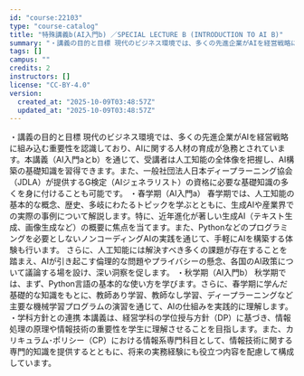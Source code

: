 ```yaml
---
id: "course:22103"
type: "course-catalog"
title: "特殊講義b(AI入門b) ／SPECIAL LECTURE B (INTRODUCTION TO AI B)"
summary: "・講義の目的と目標 現代のビジネス環境では、多くの先進企業がAIを経営戦略に組み込む重要性を認識しており、AIに関する人材の育成が急務とされています。本講義（AI入門aとb）を通じて、受講者は人工知能の全体像を把握し、AI構築の基礎知識を習…"
tags: []
campus: ""
credits: 2
instructors: []
license: "CC-BY-4.0"
version:
  created_at: "2025-10-09T03:48:57Z"
  updated_at: "2025-10-09T03:48:57Z"
---
```

・講義の目的と目標 現代のビジネス環境では、多くの先進企業がAIを経営戦略に組み込む重要性を認識しており、AIに関する人材の育成が急務とされています。本講義（AI入門aとb）を通じて、受講者は人工知能の全体像を把握し、AI構築の基礎知識を習得できます。また、一般社団法人日本ディープラーニング協会（JDLA）が提供するG検定（AIジェネラリスト）の資格に必要な基礎知識の多くを身に付けることも可能です。 ・春学期（AI入門a） 春学期では、人工知能の基本的な概念、歴史、多岐にわたるトピックを学ぶとともに、生成AIや産業界での実際の事例について解説します。特に、近年進化が著しい生成AI（テキスト生成、画像生成など）の概要に焦点を当てます。また、Pythonなどのプログラミングを必要としないノンコーディングAIの実践を通じて、手軽にAIを構築する体験も行います。 さらに、人工知能には解決すべき多くの課題が存在することを踏まえ、AIが引き起こす倫理的な問題やプライバシーの懸念、各国のAI政策について議論する場を設け、深い洞察を促します。 ・秋学期（AI入門b） 秋学期では、まず、Python言語の基本的な使い方を学びます。さらに、春学期に学んだ基礎的な知識をもとに、教師あり学習、教師なし学習、ディープラーニングなど主要な機械学習プログラムの演習を通じて、AIの仕組みを実践的に理解します。 ・学科方針との連携 本講義は、経営学科の学位授与方針（DP）に基づき、情報処理の原理や情報技術の重要性を学生に理解させることを目指します。また、カリキュラム･ポリシー（CP）における情報系専門科目として、情報技術に関する専門的知識を提供するとともに、将来の実務経験にも役立つ内容を配慮して構成しています。
